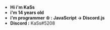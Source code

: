 - **Hi i'm KaSs**
- **i'm 14 years old**
- **i'm programmer ♔ : JavaScript -> Discord.js**
- **Discord :** KaSs#5208
